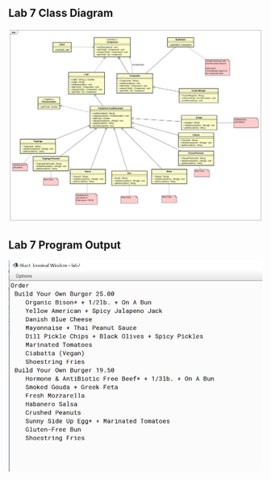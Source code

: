 
## Lab 7 Class Diagram

![Class Diagram](output/counter_burger_design_patterns.jpg)

## Lab 7 Program Output

![Class Diagram](output/ProgramOutput.JPG)
